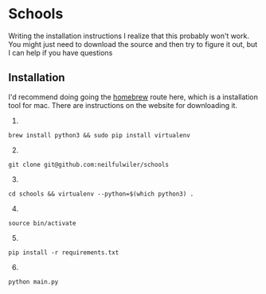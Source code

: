 # Schools

Writing the installation instructions I realize that this probably won't work. You might just need to download
the source and then try to figure it out, but I can help if you have questions

## Installation

I'd recommend doing going the [homebrew](https://brew.sh/) route here, which is a installation tool for mac.
There are instructions on the website for downloading it.

1.
```
brew install python3 && sudo pip install virtualenv
```

2.
```
git clone git@github.com:neilfulwiler/schools
```

3.
```
cd schools && virtualenv --python=$(which python3) .
```

4.
```
source bin/activate
```

5.
```
pip install -r requirements.txt
```

6.
```
python main.py
```
